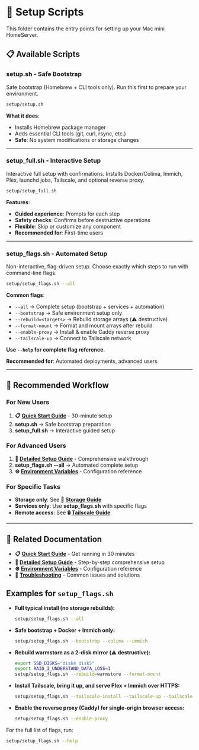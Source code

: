 
# 🔧 Setup Scripts

This folder contains the entry points for setting up your Mac mini HomeServer.

## 📋 Available Scripts

### **setup.sh** - Safe Bootstrap
Safe bootstrap (Homebrew + CLI tools only). Run this first to prepare your environment.

```bash
setup/setup.sh
```

**What it does**:
- Installs Homebrew package manager
- Adds essential CLI tools (git, curl, rsync, etc.)
- **Safe**: No system modifications or storage changes

---

### **setup_full.sh** - Interactive Setup  
Interactive full setup with confirmations. Installs Docker/Colima, Immich, Plex, launchd jobs, Tailscale, and optional reverse proxy.

```bash
setup/setup_full.sh
```

**Features**:
- **Guided experience**: Prompts for each step
- **Safety checks**: Confirms before destructive operations
- **Flexible**: Skip or customize any component
- **Recommended for**: First-time users

---

### **setup_flags.sh** - Automated Setup
Non-interactive, flag-driven setup. Choose exactly which steps to run with command-line flags.

```bash
setup/setup_flags.sh --all
```

**Common flags**:
- `--all` → Complete setup (bootstrap + services + automation)
- `--bootstrap` → Safe environment setup only
- `--rebuild=<targets>` → Rebuild storage arrays (⚠️ destructive)
- `--format-mount` → Format and mount arrays after rebuild
- `--enable-proxy` → Install & enable Caddy reverse proxy
- `--tailscale-up` → Connect to Tailscale network

**Use `--help` for complete flag reference.**

**Recommended for**: Automated deployments, advanced users

---

## 🎯 Recommended Workflow

### For New Users
1. **📋 [Quick Start Guide](../docs/QUICKSTART.md)** - 30-minute setup
2. **setup.sh** → Safe bootstrap preparation
3. **setup_full.sh** → Interactive guided setup

### For Advanced Users
1. **📖 [Detailed Setup Guide](../docs/SETUP.md)** - Comprehensive walkthrough
2. **setup_flags.sh --all** → Automated complete setup
3. **⚙️ [Environment Variables](../docs/ENVIRONMENT.md)** - Configuration reference

### For Specific Tasks
- **Storage only**: See **💾 [Storage Guide](../docs/STORAGE.md)**
- **Services only**: Use **setup_flags.sh** with specific flags
- **Remote access**: See **🔒 [Tailscale Guide](../docs/TAILSCALE.md)**

---

## 🔗 Related Documentation

- **📋 [Quick Start Guide](../docs/QUICKSTART.md)** - Get running in 30 minutes
- **📖 [Detailed Setup Guide](../docs/SETUP.md)** - Step-by-step comprehensive setup
- **⚙️ [Environment Variables](../docs/ENVIRONMENT.md)** - Configuration reference
- **🔧 [Troubleshooting](../docs/TROUBLESHOOTING.md)** - Common issues and solutions


## Examples for `setup_flags.sh`

- **Full typical install (no storage rebuilds):**
  ```bash
  setup/setup_flags.sh --all
  ```

- **Safe bootstrap + Docker + Immich only:**
  ```bash
  setup/setup_flags.sh --bootstrap --colima --immich
  ```

- **Rebuild warmstore as a 2‑disk mirror (⚠️ destructive):**
  ```bash
  export SSD_DISKS="disk4 disk5"
  export RAID_I_UNDERSTAND_DATA_LOSS=1
  setup/setup_flags.sh --rebuild=warmstore --format-mount
  ```

- **Install Tailscale, bring it up, and serve Plex + Immich over HTTPS:**
  ```bash
  setup/setup_flags.sh --tailscale-install --tailscale-up --tailscale-serve-direct
  ```

- **Enable the reverse proxy (Caddy) for single-origin browser access:**
  ```bash
  setup/setup_flags.sh --enable-proxy
  ```

For the full list of flags, run:
```bash
setup/setup_flags.sh --help
```
